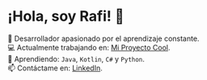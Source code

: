 # ¡Hola, soy Rafi! 👋
🚀 Desarrollador apasionado por el aprendizaje constante.  
💻 Actualmente trabajando en: [Mi Proyecto Cool](https://github.com/rafi-27/Pizzeria-Backend.git).  
🌱 Aprendiendo: `Java`, `Kotlin`, `C#` y `Python`.  
📫 Contáctame en: [LinkedIn](https://linkedin.com/in/rafi-27).  

<!--
**rafi-27/rafi-27** is a ✨ _special_ ✨ repository because its `README.md` (this file) appears on your GitHub profile.

Here are some ideas to get you started:

- 🔭 I’m currently working on ...
- 🌱 I’m currently learning ...
- 👯 I’m looking to collaborate on ...
- 🤔 I’m looking for help with ...
- 💬 Ask me about ...
- 📫 How to reach me: ...
- 😄 Pronouns: ...
- ⚡ Fun fact: ...
-->
